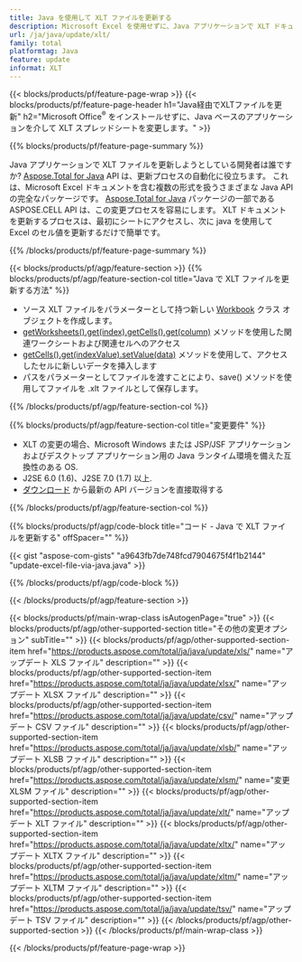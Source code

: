 ```yaml
---
title: Java を使用して XLT ファイルを更新する
description: Microsoft Excel を使用せずに、Java アプリケーションで XLT ドキュメントを変更します。 Java で Excel ファイルを作成および編集するための最速の方法のためにコードを最適化します。
url: /ja/java/update/xlt/
family: total
platformtag: Java
feature: update
informat: XLT
---
```

{{< blocks/products/pf/feature-page-wrap >}}
{{< blocks/products/pf/feature-page-header h1="Java経由でXLTファイルを更新" h2="Microsoft Office<sup>&reg;</sup> をインストールせずに、Java ベースのアプリケーションを介して XLT スプレッドシートを変更します。" >}}

{{% blocks/products/pf/feature-page-summary %}}

Java アプリケーションで XLT ファイルを更新しようとしている開発者は誰ですか? [Aspose.Total for Java](https://products.aspose.com/total/java/) API は、更新プロセスの自動化に役立ちます。 これは、Microsoft Excel ドキュメントを含む複数の形式を扱うさまざまな Java API の完全なパッケージです。 [Aspose.Total for Java](https://products.aspose.com/total/java/) パッケージの一部である ASPOSE.CELL API は、この変更プロセスを容易にします。 XLT ドキュメントを更新するプロセスは、最初にシートにアクセスし、次に java を使用して Excel のセル値を更新するだけで簡単です。

{{% /blocks/products/pf/feature-page-summary %}}

{{< blocks/products/pf/agp/feature-section >}}
{{% blocks/products/pf/agp/feature-section-col title="Java で XLT ファイルを更新する方法" %}}

- ソース XLT ファイルをパラメーターとして持つ新しい [Workbook](https://reference.aspose.com/cells/java/com.aspose.cells/Workbook) クラス オブジェクトを作成します。
- [getWorksheets().get(index).getCells().get(column)](https://reference.aspose.com/cells/java/com.aspose.cells/cells#Item%20(int)) メソッドを使用した関連ワークシートおよび関連セルへのアクセス
- [getCells().get(indexValue).setValue(data)](https://reference.aspose.com/cells/java/com.aspose.cells/cell#Value) メソッドを使用して、アクセスしたセルに新しいデータを挿入します
- パスをパラメーターとしてファイルを渡すことにより、save() メソッドを使用してファイルを .xlt ファイルとして保存します。

{{% /blocks/products/pf/agp/feature-section-col %}}

{{% blocks/products/pf/agp/feature-section-col title="変更要件" %}}

- XLT の変更の場合、Microsoft Windows または JSP/JSF アプリケーションおよびデスクトップ アプリケーション用の Java ランタイム環境を備えた互換性のある OS.
- J2SE 6.0 (1.6)、J2SE 7.0 (1.7) 以上.
- [ダウンロード](https://docs.aspose.com/cells/java/installation/) から最新の API バージョンを直接取得する

{{% /blocks/products/pf/agp/feature-section-col %}}

{{% blocks/products/pf/agp/code-block title="コード - Java で XLT ファイルを更新する" offSpacer="" %}}

{{< gist "aspose-com-gists" "a9643fb7de748fcd7904675f4f1b2144" "update-excel-file-via-java.java" >}}

{{% /blocks/products/pf/agp/code-block %}}

{{< /blocks/products/pf/agp/feature-section >}}

{{< blocks/products/pf/main-wrap-class isAutogenPage="true" >}}
{{< blocks/products/pf/agp/other-supported-section title="その他の変更オプション" subTitle="" >}}
{{< blocks/products/pf/agp/other-supported-section-item href="https://products.aspose.com/total/ja/java/update/xls/" name="アップデート XLS ファイル" description="" >}}
{{< blocks/products/pf/agp/other-supported-section-item href="https://products.aspose.com/total/ja/java/update/xlsx/" name="アップデート XLSX ファイル" description="" >}}
{{< blocks/products/pf/agp/other-supported-section-item href="https://products.aspose.com/total/ja/java/update/csv/" name="アップデート CSV ファイル" description="" >}}
{{< blocks/products/pf/agp/other-supported-section-item href="https://products.aspose.com/total/ja/java/update/xlsb/" name="アップデート XLSB ファイル" description="" >}}
{{< blocks/products/pf/agp/other-supported-section-item href="https://products.aspose.com/total/ja/java/update/xlsm/" name="変更 XLSM ファイル" description="" >}}
{{< blocks/products/pf/agp/other-supported-section-item href="https://products.aspose.com/total/ja/java/update/xlt/" name="アップデート XLT ファイル" description="" >}}
{{< blocks/products/pf/agp/other-supported-section-item href="https://products.aspose.com/total/ja/java/update/xltx/" name="アップデート XLTX ファイル" description="" >}}
{{< blocks/products/pf/agp/other-supported-section-item href="https://products.aspose.com/total/ja/java/update/xltm/" name="アップデート XLTM ファイル" description="" >}}
{{< blocks/products/pf/agp/other-supported-section-item href="https://products.aspose.com/total/ja/java/update/tsv/" name="アップデート TSV ファイル" description="" >}}
{{< /blocks/products/pf/agp/other-supported-section >}}
{{< /blocks/products/pf/main-wrap-class >}}

{{< /blocks/products/pf/feature-page-wrap >}}